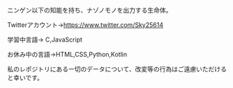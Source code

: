 ニンゲン以下の知能を持ち、ナゾノモノを出力する生命体。

Twitterアカウント->https://www.twitter.com/Sky25614

学習中言語-> C,JavaScript

お休み中の言語->HTML,CSS,Python,Kotlin

私のレポジトリにある一切のデータについて、改変等の行為はご遠慮いただけると幸いです。

<!---
Yukiika/Yukiika is a ✨ special ✨ repository because its `README.md` (this file) appears on your GitHub profile.
You can click the Preview link to take a look at your changes.
--->
